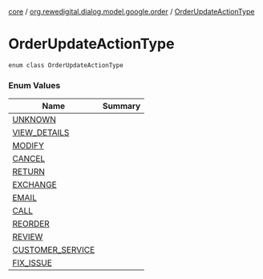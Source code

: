 [core](../../index.md) / [org.rewedigital.dialog.model.google.order](../index.md) / [OrderUpdateActionType](./index.md)

# OrderUpdateActionType

`enum class OrderUpdateActionType`

### Enum Values

| Name | Summary |
|---|---|
| [UNKNOWN](-u-n-k-n-o-w-n.md) |  |
| [VIEW_DETAILS](-v-i-e-w_-d-e-t-a-i-l-s.md) |  |
| [MODIFY](-m-o-d-i-f-y.md) |  |
| [CANCEL](-c-a-n-c-e-l.md) |  |
| [RETURN](-r-e-t-u-r-n.md) |  |
| [EXCHANGE](-e-x-c-h-a-n-g-e.md) |  |
| [EMAIL](-e-m-a-i-l.md) |  |
| [CALL](-c-a-l-l.md) |  |
| [REORDER](-r-e-o-r-d-e-r.md) |  |
| [REVIEW](-r-e-v-i-e-w.md) |  |
| [CUSTOMER_SERVICE](-c-u-s-t-o-m-e-r_-s-e-r-v-i-c-e.md) |  |
| [FIX_ISSUE](-f-i-x_-i-s-s-u-e.md) |  |
